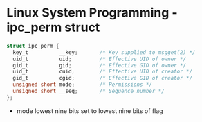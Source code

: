 # Linux System Programming - ipc_perm struct

```c
struct ipc_perm {
  key_t          __key;       /* Key supplied to msgget(2) */
  uid_t          uid;         /* Effective UID of owner */
  gid_t          gid;         /* Effective GID of owner */
  uid_t          cuid;        /* Effective UID of creator */
  gid_t          cgid;        /* Effective GID of creator */
  unsigned short mode;        /* Permissions */
  unsigned short __seq;       /* Sequence number */
};
```

- mode lowest nine bits set to lowest nine bits of flag

